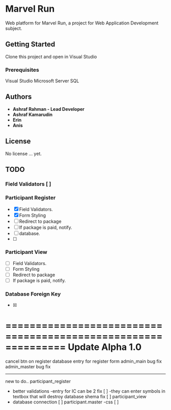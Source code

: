 # Marvel Run

Web platform for Marvel Run, a project for Web Application Development subject.

## Getting Started

Clone this project and open in Visual Studio

### Prerequisites

Visual Studio
Microsoft Server SQL

## Authors

* **Ashraf Rahman - Lead Developer** 
* **Ashraf Kamarudin**
* **Erin**
* **Anis**

## License

No license ... yet.

## TODO

### Field Validators [ ]

### Participant Register

- [x] Field Validators.
- [x] Form Styling
- [ ] Redirect to package
- [ ] If package is paid, notify.
- [ ] database.
- [ ] 

### Participant View 
- [ ] Field Validators.
- [ ] Form Styling
- [ ] Redirect to package
- [ ] If package is paid, notify.

### Database Foreign Key
- [x]


==============================================================
Update Alpha 1.0
==============================================================
cancel btn on register
database entry for register form
admin_main bug fix
admin_master bug fix

---------------------------------------
new to do..
participant_register
- better validations
  -entry for IC can be 2 fix [ ]
  -they can enter symbols in textbox that will destroy database shema fix [ ]
participant_view 
- database connection [ ]
participant.master
-css [ ]

